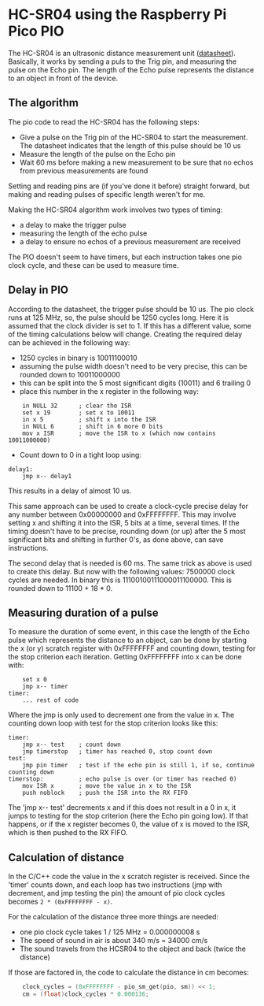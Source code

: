 # HC-SR04 using the Raspberry Pi Pico PIO 

The HC-SR04 is an ultrasonic distance measurement unit ([datasheet](https://cdn.sparkfun.com/datasheets/Sensors/Proximity/HCSR04.pdf)). Basically, it works by sending a puls to the Trig pin, and measuring the pulse on the Echo pin. The length of the Echo pulse represents the distance to an object in front of the device.

## The algorithm
The pio code to read the HC-SR04 has the following steps:
* Give a pulse on the Trig pin of the HC-SR04 to start the measurement. The datasheet indicates that the length of this pulse should be 10 us
* Measure the length of the pulse on the Echo pin
* Wait 60 ms before making a new measurement to be sure that no echos from previous measurements are found

Setting and reading pins are (if you've done it before) straight forward, but making and reading pulses of specific length weren't for me.

Making the HC-SR04 algorithm work involves two types of timing:
* a delay to make the trigger pulse
* measuring the length of the echo pulse
* a delay to ensure no echos of a previous measurement are received

The PIO doesn't seem to have timers, but each instruction takes one pio clock cycle, and these can be used to measure time.

## Delay in PIO
According to the datasheet, the trigger pulse should be 10 us. The pio clock runs at 125 MHz, so, the pulse should be 1250 cycles long. Here it is assumed that the clock divider is set to 1. If this has a different value, some of the timing calculations below will change. Creating the required delay can be achieved in the following way:
* 1250 cycles in binary is 10011100010
* assuming the pulse width doesn't need to be very precise, this can be rounded down to 10011000000
* this can be split into the 5 most significant digits (10011) and 6 trailing 0
* place this number in the x register in the following way:
``` pio
    in NULL 32      ; clear the ISR
    set x 19        ; set x to 10011
    in x 5          ; shift x into the ISR  
    in NULL 6       ; shift in 6 more 0 bits
    mov x ISR       ; move the ISR to x (which now contains 10011000000)
```
* Count down to 0 in a tight loop using:
``` pio
delay1:
    jmp x-- delay1
```
This results in a delay of almost 10 us.

This same approach can be used to create a clock-cycle precise delay for any number between 0x00000000 and 0xFFFFFFFF. This may involve setting x and shifting it into the ISR, 5 bits at a time, several times. If the timing doesn't have to be precise, rounding down (or up) after the 5 most significant bits and shifting in further 0's, as done above, can save instructions.

The second delay that is needed is 60 ms. The same trick as above is used to create this delay. But now with the following values:
7500000 clock cycles are needed. In binary this is 11100100111000011100000. This is rounded down to 11100 + 18 * 0.

## Measuring duration of a pulse

To measure the duration of some event, in this case the length of the Echo pulse which represents the distance to an object, can be done by starting the x (or y) scratch register with 0xFFFFFFFF and counting down, testing for the stop criterion each iteration. Getting 0xFFFFFFFF into x can be done with:
```pio
    set x 0 
    jmp x-- timer
timer:
    ... rest of code
```
Where the jmp is only used to decrement one from the value in x. The counting down loop with test for the stop criterion looks like this:
```pio
timer:
    jmp x-- test    ; count down
    jmp timerstop   ; timer has reached 0, stop count down
test:
    jmp pin timer   ; test if the echo pin is still 1, if so, continue counting down
timerstop:          ; echo pulse is over (or timer has reached 0)
    mov ISR x       ; move the value in x to the ISR
    push noblock    ; push the ISR into the RX FIFO
```
The 'jmp x-- test' decrements x and if this does not result in a 0 in x, it jumps to testing for the stop criterion (here the Echo pin going low). If that happens, or if the x register becomes 0, the value of x is moved to the ISR, which is then pushed to the RX FIFO. 

## Calculation of distance
In the C/C++ code the value in the x scratch register is received. Since the 'timer' counts down, and each loop has two instructions (jmp with decrement, and jmp testing the pin) the amount of pio clock cycles becomes `2 * (0xFFFFFFFF - x)`.

For the calculation of the distance three more things are needed:
* one pio clock cycle takes 1 / 125 MHz = 0.000000008 s
* The speed of sound in air is about 340 m/s = 34000 cm/s
* The sound travels from the HCSR04 to the object and back (twice the distance)

If those are factored in, the code to calculate the distance in cm becomes:
``` c
    clock_cycles = (0xFFFFFFFF - pio_sm_get(pio, sm)) << 1;
    cm = (float)clock_cycles * 0.000136;
```


